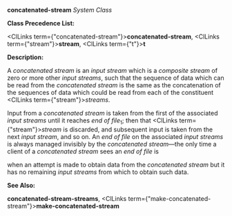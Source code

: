 **concatenated-stream** *System Class* 



**Class Precedence List:** 



<ClLinks  term={"concatenated-stream"}><b>concatenated-stream</b></ClLinks>, <ClLinks  term={"stream"}><b>stream</b></ClLinks>, <ClLinks  term={"t"}><b>t</b></ClLinks> 



**Description:** 



A *concatenated stream* is an *input stream* which is a *composite stream* of zero or more other *input streams*, such that the sequence of data which can be read from the *concatenated stream* is the same as the concatenation of the sequences of data which could be read from each of the constituent <ClLinks  term={"stream"}><i>streams</i></ClLinks>. 



Input from a *concatenated stream* is taken from the first of the associated *input streams* until it reaches *end of file*<sub>1</sub>; then that <ClLinks  term={"stream"}><i>stream</i></ClLinks> is discarded, and subsequent input is taken from the next *input stream*, and so on. An *end of file* on the associated *input streams* is always managed invisibly by the *concatenated stream*—the only time a client of a *concatenated stream* sees an *end of file* is 







 



 



when an attempt is made to obtain data from the *concatenated stream* but it has no remaining *input streams* from which to obtain such data. 



**See Also:** 



**concatenated-stream-streams**, <ClLinks  term={"make-concatenated-stream"}><b>make-concatenated-stream</b></ClLinks> 



